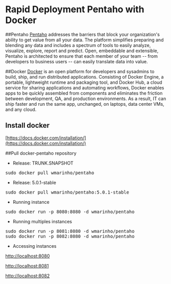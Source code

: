 Rapid Deployment Pentaho with Docker 
=====================

##Pentaho
[Pentaho](http://www.pentaho.com/) addresses the barriers that block your organization's ability to get value from all your data.  The platform simplifies preparing and blending any data and includes a spectrum of tools to easily analyze, visualize, explore, report and predict. Open, embeddable and extensible, Pentaho is architected to ensure that each member of your team -- from developers to business users -- can easily translate data into value. 

##Docker
[Docker](http://www.docker.com/) is an open platform for developers and sysadmins to build, ship, and run distributed applications. Consisting of Docker Engine, a portable, lightweight runtime and packaging tool, and Docker Hub, a cloud service for sharing applications and automating workflows, Docker enables apps to be quickly assembled from components and eliminates the friction between development, QA, and production environments. As a result, IT can ship faster and run the same app, unchanged, on laptops, data center VMs, and any cloud.

## Install docker

[https://docs.docker.com/installation/](https://docs.docker.com/installation/)

##Pull docker-pentaho repository
* Release: TRUNK.SNAPSHOT

<pre>
sudo docker pull wmarinho/pentaho
</pre>

* Release: 5.0.1-stable

<pre>
sudo docker pull wmarinho/pentaho:5.0.1-stable
</pre>

* Running instance

<pre>
sudo docker run -p 8080:8080 -d wmarinho/pentaho
</pre>


* Running multiples instances

<pre>
sudo docker run -p 8081:8080 -d wmarinho/pentaho
sudo docker run -p 8082:8080 -d wmarinho/pentaho
</pre>

* Accessing instances

[http://localhost:8080](http://localhost:8080)

[http://localhost:8081](http://localhost:8081)

[http://localhost:8082](http://localhost:8082)
